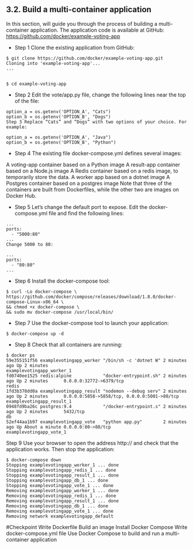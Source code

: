 ## 3.2. Build a multi-container application
In this section, will guide you through the process of building a multi-container application. The application code is available at GitHub:
https://github.com/docker/example-voting-app
* Step 1 Clone the existing application from GitHub:

```{r, engine='bash', count_lines}
$ git clone https://github.com/docker/example-voting-app.git
Cloning into 'example-voting-app'...
...


$ cd example-voting-app
```

* Step 2 Edit the vote/app.py file, change the following lines near the top of the file:

```{r, engine='bash', count_lines}
option_a = os.getenv('OPTION_A', "Cats")
option_b = os.getenv('OPTION_B', "Dogs")
Step 3 Replace “Cats” and “Dogs” with two options of your choice. For example:

option_a = os.getenv('OPTION_A', "Java")
option_b = os.getenv('OPTION_B', "Python")
```

* Step 4 The existing file docker-compose.yml defines several images:

A voting-app container based on a Python image
A result-app container based on a Node.js image
A Redis container based on a redis image, to temporarily store the data.
A worker app based on a dotnet image
A Postgres container based on a postgres image
Note that three of the containers are built from Dockerfiles, while the other two are images on Docker Hub.

* Step 5 Let’s change the default port to expose. Edit the docker-compose.yml file and find the following lines:

```{r, engine='bash', count_lines}
...
ports:
  - "5000:80"
...
Change 5000 to 80:

...
ports:
  - "80:80"
...
```

* Step 6 Install the docker-compose tool:

```{r, engine='bash', count_lines}
$ curl -Lo docker-compose \
https://github.com/docker/compose/releases/download/1.8.0/docker-compose-Linux-x86_64 \
&& chmod +x docker-compose \
&& sudo mv docker-compose /usr/local/bin/
```

* Step 7 Use the docker-compose tool to launch your application:

```{r, engine='bash', count_lines}
$ docker-compose up -d
```

* Step 8 Check that all containers are running:

```{r, engine='bash', count_lines}
$ docker ps
59e355151f56 examplevotingapp_worker "/bin/sh -c 'dotnet W" 2 minutes ago Up 2 minutes                                                     examplevotingapp_worker_1
fd0740ee1525 redis:alpine            "docker-entrypoint.sh" 2 minutes ago Up 2 minutes      0.0.0.0:32772->6379/tcp                        redis
1fd3b378dd0a examplevotingapp_result "nodemon --debug serv" 2 minutes ago Up 2 minutes      0.0.0.0:5858->5858/tcp, 0.0.0.0:5001->80/tcp   examplevotingapp_result_1
0948fd9ba26c postgres:9.4            "/docker-entrypoint.s" 2 minutes ago Up 2 minutes      5432/tcp                                       db
52ef44aa1b97 examplevotingapp_vote   "python app.py"        2 minutes ago Up About a minute 0.0.0.0:80->80/tcp                             examplevotingapp_vote_1
```

Step 9 Use your browser to open the address http://<lab IP> and check that the application works. Then stop the application:

```{r, engine='bash', count_lines}
$ docker-compose down
Stopping examplevotingapp_worker_1 ... done
Stopping examplevotingapp_redis_1 ... done
Stopping examplevotingapp_result_1 ... done
Stopping examplevotingapp_db_1 ... done
Stopping examplevotingapp_vote_1 ... done
Removing examplevotingapp_worker_1 ... done
Removing examplevotingapp_redis_1 ... done
Removing examplevotingapp_result_1 ... done
Removing examplevotingapp_db_1 ... done
Removing examplevotingapp_vote_1 ... done
Removing network examplevotingapp_default
```

#Checkpoint
Write Dockerfile
Build an image
Install Docker Compose
Write docker-compose.yml file
Use Docker Compose to build and run a multi-container application
